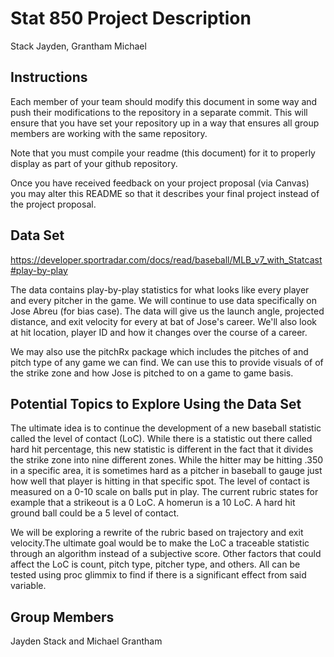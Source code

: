 Stat 850 Project Description
================
Stack Jayden, Grantham Michael

## Instructions

Each member of your team should modify this document in some way and
push their modifications to the repository in a separate commit. This
will ensure that you have set your repository up in a way that ensures
all group members are working with the same repository.

Note that you must compile your readme (this document) for it to
properly display as part of your github repository.

Once you have received feedback on your project proposal (via Canvas)
you may alter this README so that it describes your final project
instead of the project proposal.

## Data Set

<https://developer.sportradar.com/docs/read/baseball/MLB_v7_with_Statcast#play-by-play>

The data contains play-by-play statistics for what looks like every player and every pitcher in the game. We will continue to use data specifically on Jose Abreu (for bias case). The data will give us the launch angle, projected distance, and exit velocity for every at bat of Jose's career. We'll also look at hit location, player ID and how it changes over the course of a career.

We may also use the pitchRx package which includes the pitches of and pitch type of any game we can find. We can use this to provide visuals of of the strike zone and how Jose is pitched to on a game to game basis.


## Potential Topics to Explore Using the Data Set

The ultimate idea is to continue the development of a new baseball
statistic called the level of contact (LoC). While there is a statistic
out there called hard hit percentage, this new statistic is different in
the fact that it divides the strike zone into nine different zones.
While the hitter may be hitting .350 in a specific area, it is sometimes
hard as a pitcher in baseball to gauge just how well that player is
hitting in that specific spot. The level of contact is measured on a
0-10 scale on balls put in play. The current rubric states for example
that a strikeout is a 0 LoC. A homerun is a 10 LoC. A hard hit ground
ball could be a 5 level of contact.

We will be exploring a rewrite of the rubric based on trajectory and
exit velocity.The ultimate goal would be to make the LoC a traceable
statistic through an algorithm instead of a subjective score. Other
factors that could affect the LoC is count, pitch type, pitcher type,
and others. All can be tested using proc glimmix to find if there is a
significant effect from said variable.

## Group Members

Jayden Stack and Michael Grantham
